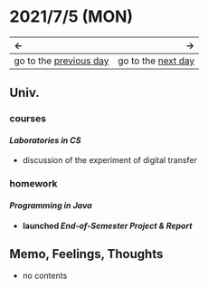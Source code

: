 # 2021/7/5 (MON)
|←|→|
|:---|---:|
go to the [previous day](./4th.md) | go to the [next day](./6th.md)

## Univ.
### courses
#### *Laboratories in CS*
- discussion of the experiment of digital transfer

### homework
#### *Programming in Java*
- **launched *End-of-Semester Project & Report***

## Memo, Feelings, Thoughts
- no contents
